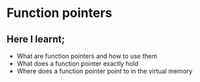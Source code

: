 # Function pointers

## Here I learnt;
* What are function pointers and how to use them
* What does a function pointer exactly hold
* Where does a function pointer point to in the virtual memory
